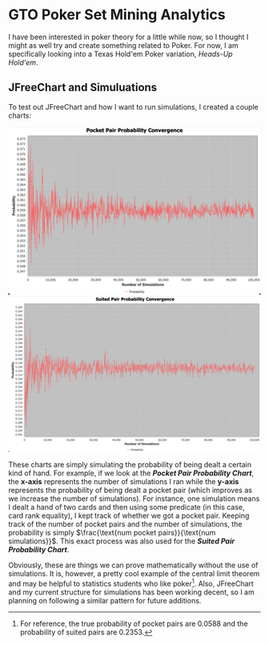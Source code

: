 # GTO Poker Set Mining Analytics

I have been interested in poker theory for a little while now, so I thought I might as well try and create something related to Poker. For now, I am specifically looking into
a Texas Hold'em Poker variation, *Heads-Up Hold'em*.

## JFreeChart and Simuluations

To test out JFreeChart and how I want to run simulations, I created a couple charts:

![Pocket Pair Probability Chart](src/main/resources/pktpairprob.png)
![Suited Pair Probability Chart](src/main/resources/suitpairprob.png)

These charts are simply simulating the probability of being dealt a certain kind of hand. For example, if we look at the ***Pocket Pair Probability Chart***, 
the **x-axis** represents the number of simulations I ran while the **y-axis** represents the probability of being dealt a pocket pair 
(which improves as we increase the number of simulations). For instance, one simulation means I dealt a hand of two cards and then using some predicate 
(in this case, card rank equality), I kept track of whether we got a pocket pair. Keeping track of the number of pocket pairs and the number of simulations,
the probability is simply $\frac{\text{num pocket pairs}}{\text{num simulations}}$. This exact process was also used for the ***Suited Pair Probability Chart***.


Obviously, these are things we can prove mathematically without the use of simulations. It is, however, a pretty cool example of the central limit theorem and may be
helpful to statistics students who like poker[^1]. Also, JFreeChart and my current structure for simulations has been working decent, so I am planning on following a similar
pattern for future additions.

[^1]: For reference, the true probability of pocket pairs are 0.0588 and the probability of suited pairs are 0.2353.
